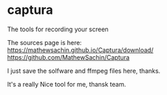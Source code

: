 # captura
The tools for recording your screen

The sources page is here: https://mathewsachin.github.io/Captura/download/
https://github.com/MathewSachin/Captura

I just save the solfware and ffmpeg files here, thanks. 

It's a really Nice tool for me, thansk team. 
